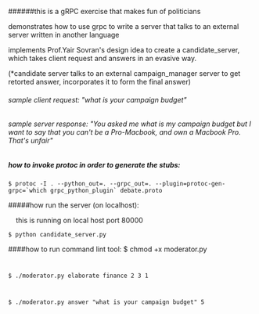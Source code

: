 ######this is a gRPC exercise that makes fun of politicians

demonstrates how to use grpc to write a server that talks to an external server written in another language

implements Prof.Yair Sovran's design idea to create a candidate_server, which takes client request and answers in an evasive way.

(*candidate server talks to an external campaign_manager server to get retorted answer, incorporates it to form the final answer)

###### sample client request: "what is your campaign budget"
###### sample server response: "You asked me what is my campaign budget but I want to say that you can't be a Pro-Macbook, and own a Macbook Pro. That's unfair"



##### how to invoke protoc in order to generate the stubs: 

	$ protoc -I . --python_out=. --grpc_out=. --plugin=protoc-gen-grpc=`which grpc_python_plugin` debate.proto


#####how run the server (on localhost):

&nbsp;&nbsp;&nbsp;&nbsp;this is running on local host port 80000

	$ python candidate_server.py


####how to run command lint tool:
	$ chmod +x moderator.py 
#
	$ ./moderator.py elaborate finance 2 3 1
#
	$ ./moderator.py answer "what is your campaign budget" 5





